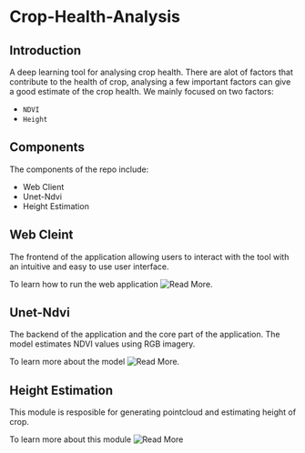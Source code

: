 # Crop-Health-Analysis

## Introduction
A deep learning tool for analysing crop health. There are alot of factors that contribute to the health of crop, analysing a few important factors can give a good estimate of the crop health. We mainly focused on two factors:
+ `NDVI`
+ `Height
`
## Components
The components of the repo include:
+ Web Client
+ Unet-Ndvi
+ Height Estimation

## Web Cleint
The frontend of the application allowing users to interact with the tool with an intuitive and easy to use user interface.

To learn how to run the web application ![Read More](./web-client).

## Unet-Ndvi
The backend of the application and the core part of the application. The model estimates NDVI values using RGB imagery.

To learn more about the model ![Read More](./unet-ndvi).

## Height Estimation
This module is resposible for generating pointcloud and estimating height of crop.

To learn more about this module ![Read More](./height-estimation)
